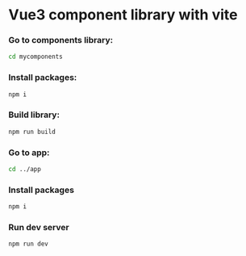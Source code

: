 # Vue3 component library with vite

### Go to components library:

```sh
cd mycomponents
```
 
### Install packages:

```sh
npm i
```

### Build library:

```sh
npm run build
```


### Go to app:

```sh
cd ../app
```

### Install packages

```sh
npm i
```

### Run dev server

```sh
npm run dev
```


